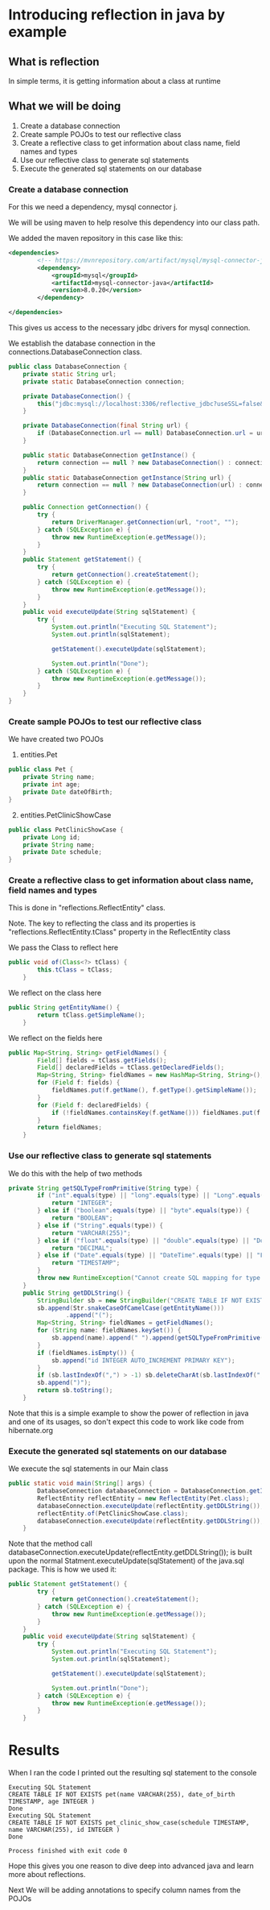 # Introducing reflection in java by example

## What is reflection

In simple terms, it is getting information about a class at runtime

## What we will be doing

1. Create a database connection
2. Create sample POJOs to test our reflective class
3. Create a reflective class to get information about class name, field names and types
4. Use our reflective class to generate sql statements
5. Execute the generated sql statements on our database

### Create a database connection

For this we need a dependency, mysql connector j.

We will be using maven to help resolve this dependency into our class path.

We added the maven repository in this case like this:
```xml
<dependencies>
        <!-- https://mvnrepository.com/artifact/mysql/mysql-connector-java -->
        <dependency>
            <groupId>mysql</groupId>
            <artifactId>mysql-connector-java</artifactId>
            <version>8.0.20</version>
        </dependency>

</dependencies>
```
This gives us access to the necessary jdbc drivers for mysql connection.

We establish the database connection in the connections.DatabaseConnection class.
```java
public class DatabaseConnection {
    private static String url;
    private static DatabaseConnection connection;

    private DatabaseConnection() {
        this("jdbc:mysql://localhost:3306/reflective_jdbc?useSSL=false&serverTimezone=UTC");
    }

    private DatabaseConnection(final String url) {
        if (DatabaseConnection.url == null) DatabaseConnection.url = url;
    }

    public static DatabaseConnection getInstance() {
        return connection == null ? new DatabaseConnection() : connection;
    }
    public static DatabaseConnection getInstance(String url) {
        return connection == null ? new DatabaseConnection(url) : connection;
    }

    public Connection getConnection() {
        try {
            return DriverManager.getConnection(url, "root", "");
        } catch (SQLException e) {
            throw new RuntimeException(e.getMessage());
        }
    }
    public Statement getStatement() {
        try {
            return getConnection().createStatement();
        } catch (SQLException e) {
            throw new RuntimeException(e.getMessage());
        }
    }
    public void executeUpdate(String sqlStatement) {
        try {
            System.out.println("Executing SQL Statement");
            System.out.println(sqlStatement);

            getStatement().executeUpdate(sqlStatement);

            System.out.println("Done");
        } catch (SQLException e) {
            throw new RuntimeException(e.getMessage());
        }
    }
}
```

### Create sample POJOs to test our reflective class

We have created two POJOs

1. entities.Pet
```java
public class Pet {
    private String name;
    private int age;
    private Date dateOfBirth;
}
```
2. entities.PetClinicShowCase
```java
public class PetClinicShowCase {
    private Long id;
    private String name;
    private Date schedule;
}
```

### Create a reflective class to get information about class name, field names and types

This is done in "reflections.ReflectEntity" class.

Note. The key to reflecting the class and its properties is "reflections.ReflectEntity.tClass" property in the ReflectEntity class

We pass the Class to reflect here
```java
public void of(Class<?> tClass) {
        this.tClass = tClass;
    }
```
We reflect on the class here

```java
public String getEntityName() {
        return tClass.getSimpleName();
    }
```
We reflect on the fields here

```java
public Map<String, String> getFieldNames() {
        Field[] fields = tClass.getFields();
        Field[] declaredFields = tClass.getDeclaredFields();
        Map<String, String> fieldNames = new HashMap<String, String>();
        for (Field f: fields) {
            fieldNames.put(f.getName(), f.getType().getSimpleName());
        }
        for (Field f: declaredFields) {
            if (!fieldNames.containsKey(f.getName())) fieldNames.put(f.getName(), f.getType().getSimpleName());
        }
        return fieldNames;
    }
```
### Use our reflective class to generate sql statements

We do this with the help of two methods
```java
private String getSQLTypeFromPrimitive(String type) {
        if ("int".equals(type) || "long".equals(type) || "Long".equals(type) || "Integer".equals(type) || "short".equals(type)) {
            return "INTEGER";
        } else if ("boolean".equals(type) || "byte".equals(type)) {
            return "BOOLEAN";
        } else if ("String".equals(type)) {
            return "VARCHAR(255)";
        } else if ("float".equals(type) || "double".equals(type) || "Double".equals(type)) {
            return "DECIMAL";
        } else if ("Date".equals(type) || "DateTime".equals(type) || "LocalDateTime".equals(type) || "LocalDate".equals(type)) {
            return "TIMESTAMP";
        }
        throw new RuntimeException("Cannot create SQL mapping for type: " + type);
    }
    public String getDDLString() {
        StringBuilder sb = new StringBuilder("CREATE TABLE IF NOT EXISTS ");
        sb.append(Str.snakeCaseOfCamelCase(getEntityName()))
                .append("(");
        Map<String, String> fieldNames = getFieldNames();
        for (String name: fieldNames.keySet()) {
            sb.append(name).append(" ").append(getSQLTypeFromPrimitive(fieldNames.get(name))).append(", ");
        }
        if (fieldNames.isEmpty()) {
            sb.append("id INTEGER AUTO_INCREMENT PRIMARY KEY");
        }
        if (sb.lastIndexOf(",") > -1) sb.deleteCharAt(sb.lastIndexOf(","));
        sb.append(")");
        return sb.toString();
    }
```

Note that this is a simple example to show the power of reflection in java and one of its usages, so don't expect this code to work like
 code from hibernate.org

### Execute the generated sql statements on our database

We execute the sql statements in our Main class
```java
public static void main(String[] args) {
        DatabaseConnection databaseConnection = DatabaseConnection.getInstance();
        ReflectEntity reflectEntity = new ReflectEntity(Pet.class);
        databaseConnection.executeUpdate(reflectEntity.getDDLString());
        reflectEntity.of(PetClinicShowCase.class);
        databaseConnection.executeUpdate(reflectEntity.getDDLString());
    }
```
Note that the method call databaseConnection.executeUpdate(reflectEntity.getDDLString()); is built upon the normal 
Statment.executeUpdate(sqlStatement) of the java.sql package. This is how we used it:

```java
public Statement getStatement() {
        try {
            return getConnection().createStatement();
        } catch (SQLException e) {
            throw new RuntimeException(e.getMessage());
        }
    }
    public void executeUpdate(String sqlStatement) {
        try {
            System.out.println("Executing SQL Statement");
            System.out.println(sqlStatement);

            getStatement().executeUpdate(sqlStatement);

            System.out.println("Done");
        } catch (SQLException e) {
            throw new RuntimeException(e.getMessage());
        }
    }
```

# Results
When I ran the code I printed out the resulting sql statement to the console
```
Executing SQL Statement
CREATE TABLE IF NOT EXISTS pet(name VARCHAR(255), date_of_birth TIMESTAMP, age INTEGER )
Done
Executing SQL Statement
CREATE TABLE IF NOT EXISTS pet_clinic_show_case(schedule TIMESTAMP, name VARCHAR(255), id INTEGER )
Done

Process finished with exit code 0
```

Hope this gives you one reason to dive deep into advanced java and learn more about reflections.

Next We will be adding annotations to specify column names from the POJOs

